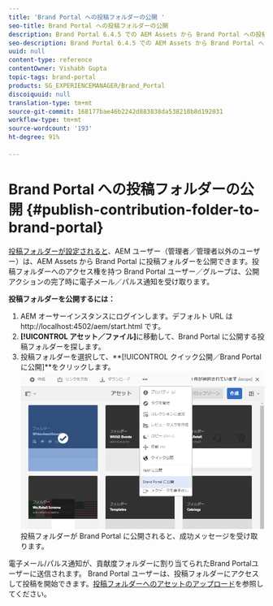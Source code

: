 ```yaml
---
title: 'Brand Portal への投稿フォルダーの公開 '
seo-title: Brand Portal への投稿フォルダーの公開
description: Brand Portal 6.4.5 での AEM Assets から Brand Portal への投稿フォルダーの公開について説明します。
seo-description: Brand Portal 6.4.5 での AEM Assets から Brand Portal への投稿フォルダーの公開について説明します。
uuid: null
content-type: reference
contentOwner: Vishabh Gupta
topic-tags: brand-portal
products: SG_EXPERIENCEMANAGER/Brand_Portal
discoiquuid: null
translation-type: tm+mt
source-git-commit: 168177bae46b2242d883838da538218b8d192031
workflow-type: tm+mt
source-wordcount: '193'
ht-degree: 91%

---
```



# Brand Portal への投稿フォルダーの公開 {#publish-contribution-folder-to-brand-portal}

[投稿フォルダーが設定されると](brand-portal-configure-contribution-folder-properties.md)、AEM ユーザー（管理者／管理者以外のユーザー）は、AEM Assets から Brand Portal に投稿フォルダーを公開できます。投稿フォルダーへのアクセス権を持つ Brand Portal ユーザー／グループは、公開アクションの完了時に電子メール／パルス通知を受け取ります。

**投稿フォルダーを公開するには：**

1. AEM オーサーインスタンスにログインします。デフォルト URL は http://localhost:4502/aem/start.html です。
1. **[!UICONTROL アセット／ファイル]**&#x200B;に移動して、Brand Portal に公開する投稿フォルダーを探します。
1. 投稿フォルダーを選択して、**[!UICONTROL クイック公開／Brand Portal に公開]**をクリックします。
   ![](assets/publish-contribution-folder-to-bp.png)
投稿フォルダーが Brand Portal に公開されると、成功メッセージを受け取ります。

電子メール/パルス通知が、貢献度フォルダーに割り当てられたBrand Portalユーザーに送信されます。 Brand Portal ユーザーは、投稿フォルダーにアクセスして投稿を開始できます。[投稿フォルダーへのアセットのアップロード](brand-portal-upload-assets-to-contribution-folder.md)を参照してください。
